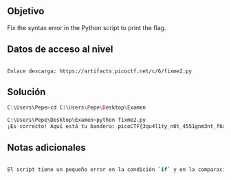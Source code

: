## Objetivo
Fix the syntax error in the Python script to print the flag.
## Datos de acceso al nivel
```

Enlace descarga: https://artifacts.picoctf.net/c/6/fixme2.py

```
## Solución

```bash
C:\Users\Pepe>cd C:\Users\Pepe\Desktop\Examen

C:\Users\Pepe\Desktop\Examen>python fixme2.py
¡Es correcto! Aquí está tu bandera: picoCTF{3qu4l1ty_n0t_4551gnm3nt_f6a5aefc}

```
## Notas adicionales
```bash

El script tiene un pequeño error en la condición `if` y en la comparación de cadenas. Se debe usar `==` en lugar de `=` para comparar cadenas.
```